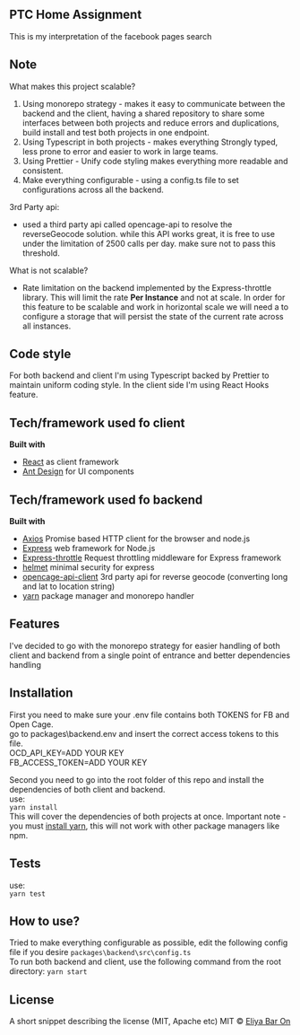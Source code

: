 ## PTC Home Assignment
This is my interpretation of the facebook pages search
## Note
What makes this project scalable?
1. Using monorepo strategy - makes it easy to communicate between the backend and the client, having a shared repository to share some interfaces between both projects and reduce errors and duplications, build install and test both projects in one endpoint.
2. Using Typescript in both projects - makes everything Strongly typed, less prone to error and easier to work in large teams.
3. Using Prettier - Unify code styling makes everything more readable and consistent.
4. Make everything configurable - using a config.ts file to set configurations across all the backend.  

3rd Party api:  
* used a third party api called opencage-api to resolve the reverseGeocode solution. while this API works great, it is free to use under the limitation of 2500 calls per day. make sure not to pass this threshold.

What is not scalable?
* Rate limitation on the backend implemented by the Express-throttle library. This will limit the rate <b>Per Instance</b> and not at scale. In order for this feature to be scalable and work in horizontal scale we will need a to configure a storage that will persist the state of the current rate across all instances.

## Code style
For both backend and client I'm using Typescript backed by Prettier to maintain uniform coding style.
In the client side I'm using React Hooks feature.

## Tech/framework used fo client
<b>Built with</b>
- [React](https://reactjs.org/) as client framework
- [Ant Design](https://ant.design/) for UI components  

## Tech/framework used fo backend
<b>Built with</b>
- [Axios](https://github.com/axios/axios) Promise based HTTP client for the browser and node.js
- [Express](https://expressjs.com/) web framework for Node.js  
- [Express-throttle](https://github.com/GlurG/express-throttle#readme) Request throttling middleware for Express framework
- [helmet](https://helmetjs.github.io/) minimal security for express
- [opencage-api-client](https://opencagedata.com/api) 3rd party api for reverse geocode (converting long and lat to location string)
- [yarn](https://yarnpkg.com/) package manager and monorepo handler

## Features
I've decided to go with the monorepo strategy for easier handling of both client and backend from a single point of entrance and better dependencies handling

## Installation
First you need to make sure your .env file contains both TOKENS for FB and Open Cage.  
go to packages\backend\.env and insert the correct access tokens to this file.  
OCD_API_KEY=ADD YOUR KEY  
FB_ACCESS_TOKEN=ADD YOUR KEY

Second you need to go into the root folder of this repo and install the dependencies of both client and backend.  
use:  
``yarn install``  
This will cover the dependencies of both projects at once.
Important note - you must [install yarn](https://classic.yarnpkg.com/en/docs/install), this will not work with other package managers like npm.

## Tests
use:  
``yarn test``

## How to use?
Tried to make everything configurable as possible, edit the following config file if you desire
``packages\backend\src\config.ts``  
To run both backend and client, use the following command from the root directory:
``yarn start``

## License
A short snippet describing the license (MIT, Apache etc)
MIT © [Eliya Bar On]()